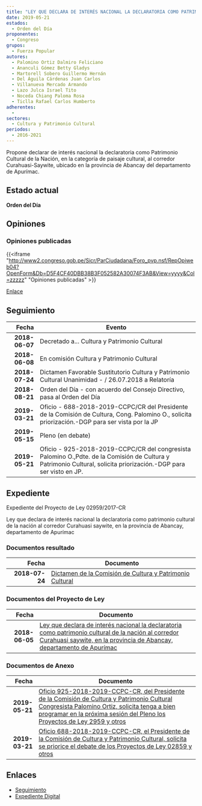 ```yaml
---
title: "LEY QUE DECLARA DE INTERÉS NACIONAL LA DECLARATORIA COMO PATRIMONIO CULTURAL DE LA NACIÓN AL CORREDOR CURAHUASI-SAYWITE, EN LA PROVINCIA DE ABANCAY, DEPARTAMENTO DE APURÍMAC"
date: 2019-05-21
estados: 
  - Orden del Día
proponentes: 
  - Congreso
grupos: 
  - Fuerza Popular
autores: 
  - Palomino Ortiz Dalmiro Feliciano
  - Ananculi Gómez Betty Gladys
  - Martorell Sobero Guillermo Hernán
  - Del Águila Cárdenas Juan Carlos
  - Villanueva Mercado Armando
  - Lazo Julca Israel Tito
  - Noceda Chiang Paloma Rosa
  - Ticlla Rafael Carlos Humberto
adherentes: 
  - 
sectores: 
  - Cultura y Patrimonio Cultural
periodos: 
  - 2016-2021
---
```


Propone declarar de interés nacional la declaratoria como Patrimonio Cultural de la Nación, en la categoría de paisaje cultural, al corredor Curahuasi-Saywite, ubicado en la provincia de Abancay del departamento de Apurímac.


## Estado actual

**Orden del Día**

## Opiniones

### Opiniones publicadas

{{<iframe "http://www2.congreso.gob.pe/Sicr/ParCiudadana/Foro_pvp.nsf/RepOpiweb04?OpenForm&Db=D5F4CF40DBB38B3F052582A30074F3AB&View=yyyy&Col=zzzzz" "Opiniones publicadas" >}}

[Enlace](http://www2.congreso.gob.pe/Sicr/ParCiudadana/Foro_pvp.nsf/RepOpiweb04?OpenForm&Db=D5F4CF40DBB38B3F052582A30074F3AB&View=yyyy&Col=zzzzz)

## Seguimiento

| Fecha | Evento |
|------:|--------|
| **2018-06-07** | Decretado a... Cultura y Patrimonio Cultural|
| **2018-06-08** | En comisión Cultura y Patrimonio Cultural|
| **2018-07-24** | Dictamen Favorable Sustitutorio Cultura y Patrimonio Cultural Unanimidad - / 26.07.2018 a Relatoría|
| **2018-08-21** | Orden del Día - con acuerdo del Consejo Directivo, pasa al Orden del Día|
| **2019-03-21** | Oficio - 688-2018-2019-CCPC/CR del Presidente de la Comisión de Cultura, Cong. Palomino O., solicita priorización.-DGP para ser vista por la JP|
| **2019-05-15** | Pleno (en debate)|
| **2019-05-21** | Oficio - 925-2018-2019-CCPC/CR del congresista Palomino O.,Pdte. de la Comisión de Cultura y Patrimonio Cultural, solicita priorización.-DGP para ser visto en JP.|


## Expediente

Expediente del Proyecto de Ley 02959/2017-CR

Ley que declara de interés nacional la declaratoria como patrimonio cultural de la nación al corredor Curahuasi saywite, en la provincia de Abancay, departamento de Apurímac


### Documentos resultado

| Fecha | Documento |
|------:|--------|
| **2018-07-24** | [Dictamen de la Comisión de Cultura y Patrimonio Cultural](http://www.leyes.congreso.gob.pe/Documentos/2016_2021/Dictamenes/Proyectos_de_Ley/02959DC05MAY20180724.pdf) |

### Documentos del Proyecto de Ley

| Fecha | Documento |
|------:|--------|
| **2018-06-05** | [Ley que declara de interés nacional la declaratoria como patrimonio cultural de la nación al corredor Curahuasi saywite, en la provincia de Abancay, departamento de Apurímac](http://www.leyes.congreso.gob.pe/Documentos/2016_2021/Proyectos_de_Ley_y_de_Resoluciones_Legislativas/PL0295920180605.pdf) |

### Documentos de Anexo

| Fecha | Documento |
|------:|--------|
| **2019-05-21** | [Oficio 925-2018-2019-CCPC-CR, del Presidente de la Comisión de Cultura y Patrimonio Cultural Congresista Palomino Ortiz, solicita tenga a bien programar en la próxima sesión del Pleno los Proyectos de Ley 2959 y otros](http://www.leyes.congreso.gob.pe/Documentos/2016_2021/Oficios/Comisiones_Ordinarias/OFICIO-925-2018-2019-CCPC-CR.pdf) |
| **2019-03-21** | [Oficio 688-2018-2019-CCPC-CR, el Presidente de la Comisión de Cultura y Patrimonio Cultural, solicita se priorice el debate de los Proyectos de Ley 02859 y otros](http://www.leyes.congreso.gob.pe/Documentos/2016_2021/Oficios/Comisiones_Ordinarias/OFICIO-688-2018-2019-CCPC-CR.pdf) |

## Enlaces 

- [Seguimiento](http://www2.congreso.gob.pe/Sicr/TraDocEstProc/CLProLey2016.nsf/f7fff46988ca05b1052578e100829cc7/c5c509d46e831c3b052582a300799e1a?OpenDocument)
- [Expediente Digital](http://www2.congreso.gob.pe/Sicr/TraDocEstProc/CLProLey2016.nsf/f7fff46988ca05b1052578e100829cc7/c5c509d46e831c3b052582a300799e1a?OpenDocument&Click=05257FB7005EB655.eb71d0cf91d8294e05256cdf006b5706/$Body/0.1C6C)
